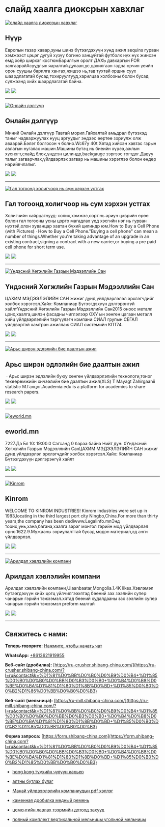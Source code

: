 # слайд хаалга диоксрын хавхлаг

<a href="https://swt.shibang-china.com/?l=ru&img&k=%D1%81%D0%BB%D0%B0%D0%B9%D0%B4+%D1%85%D0%B0%D0%B0%D0%BB%D0%B3%D0%B0+%D0%B4%D0%B8%D0%BE%D0%BA%D1%81%D1%80%D1%8B%D0%BD+%D1%85%D0%B0%D0%B2%D1%85%D0%BB%D0%B0%D0%B3" target="_blank">![слайд хаалга диоксрын хавхлаг](http://static.shibang-china.com/all-800x300/1019.jpg)</a>

## Нүүр
Европын газар хавар,зуны шинэ бүтээгдэхүүн хүнд ажил sequins гурван хэмжээст цэцэг дугуй хүзүү богино ханцуйтай футболк нүх нүх жинсэн өмд хоёр ширхэг костюмБарилгын оролт ДАХЬ давхаргын FOR залгаарайАсуудлын яаралтай.дулаан,ус,цахилгаан гадна орчин үеийн орон сууцны барилга хангах,жишээ нь,тав тухтай оршин суух шаардлагатай бусад тохируулгууд,харилцаа холбооны болон бусад сүлжээнд хийх шаардлагатай байна.


<a href="https://whatsapp.shibangsoft.com/WhatsApp.php" target="_blank" title="WhatsApp">![](http://static.shibang-china.com/icon/whatsapp.png)</a> <a href="https://swt.shibang-china.com/?l=ru&icon&k=%D1%81%D0%BB%D0%B0%D0%B9%D0%B4+%D1%85%D0%B0%D0%B0%D0%BB%D0%B3%D0%B0+%D0%B4%D0%B8%D0%BE%D0%BA%D1%81%D1%80%D1%8B%D0%BD+%D1%85%D0%B0%D0%B2%D1%85%D0%BB%D0%B0%D0%B3" target="_blank">![](http://static.shibang-china.com/icon/chat-ru.png)</a>

---

<a href="https://swt.shibang-china.com/?l=ru&img&k=%D1%81%D0%BB%D0%B0%D0%B9%D0%B4+%D1%85%D0%B0%D0%B0%D0%BB%D0%B3%D0%B0+%D0%B4%D0%B8%D0%BE%D0%BA%D1%81%D1%80%D1%8B%D0%BD+%D1%85%D0%B0%D0%B2%D1%85%D0%BB%D0%B0%D0%B3" target="_blank">![Онлайн дэлгүүр](http://static.shibang-china.com/all-800x300/142.jpg)</a>

## Онлайн дэлгүүр
Миний Онлайн дэлгүүр Тавтай морил.Гайхалтай амьдрал бүтээхэд таныг чадваржуулах нууц аргуудыг эндээс өөртөө зориулж олж аваарай.Бэлэг болгосон ч болно.Wc67y 40t Хятад хийсэн хавтас гарын авлагын нугалах машин.Машины бүтэц нь биеийн хүрээ,ажлын хүснэгт,слайд блок,үндсэн цилиндр,backgauge зэргээс тогтдог.Давуу талыг загварчлах,үйлдвэрлэх загвар нь машины хэрэглээ болон өндөр нарийвчлалыг.


<a href="https://whatsapp.shibangsoft.com/WhatsApp.php" target="_blank" title="WhatsApp">![](http://static.shibang-china.com/icon/whatsapp.png)</a> <a href="https://swt.shibang-china.com/?l=ru&icon&k=%D1%81%D0%BB%D0%B0%D0%B9%D0%B4+%D1%85%D0%B0%D0%B0%D0%BB%D0%B3%D0%B0+%D0%B4%D0%B8%D0%BE%D0%BA%D1%81%D1%80%D1%8B%D0%BD+%D1%85%D0%B0%D0%B2%D1%85%D0%BB%D0%B0%D0%B3" target="_blank">![](http://static.shibang-china.com/icon/chat-ru.png)</a>

---

<a href="https://swt.shibang-china.com/?l=ru&img&k=%D1%81%D0%BB%D0%B0%D0%B9%D0%B4+%D1%85%D0%B0%D0%B0%D0%BB%D0%B3%D0%B0+%D0%B4%D0%B8%D0%BE%D0%BA%D1%81%D1%80%D1%8B%D0%BD+%D1%85%D0%B0%D0%B2%D1%85%D0%BB%D0%B0%D0%B3" target="_blank">![Гал тогоонд холигчоор нь сум хэрхэн устгах](http://static.shibang-china.com/all-800x300/1260.jpg)</a>

## Гал тогоонд холигчоор нь сум хэрхэн устгах
Холигчийн хайрцагнууд: солих,хэмжээ,сорт.нь ариун цэврийн өрөө болон гал тогооны усны цорго магадлах үед хэсгийн нэг нь гурван нүхтэй,олон хуванцар хавтан бүхий цилиндр юм.How to Buy a Cell Phone (with Pictures)&nbsp;&#0183;&#32;How to Buy a Cell Phone.&quot;Buying a cell phone&quot; can mean a number of things.Whether you're taking advantage of an upgrade in an existing contract,signing a contract with a new carrier,or buying a pre paid cell phone for short term use.


<a href="https://whatsapp.shibangsoft.com/WhatsApp.php" target="_blank" title="WhatsApp">![](http://static.shibang-china.com/icon/whatsapp.png)</a> <a href="https://swt.shibang-china.com/?l=ru&icon&k=%D1%81%D0%BB%D0%B0%D0%B9%D0%B4+%D1%85%D0%B0%D0%B0%D0%BB%D0%B3%D0%B0+%D0%B4%D0%B8%D0%BE%D0%BA%D1%81%D1%80%D1%8B%D0%BD+%D1%85%D0%B0%D0%B2%D1%85%D0%BB%D0%B0%D0%B3" target="_blank">![](http://static.shibang-china.com/icon/chat-ru.png)</a>

---

<a href="https://swt.shibang-china.com/?l=ru&img&k=%D1%81%D0%BB%D0%B0%D0%B9%D0%B4+%D1%85%D0%B0%D0%B0%D0%BB%D0%B3%D0%B0+%D0%B4%D0%B8%D0%BE%D0%BA%D1%81%D1%80%D1%8B%D0%BD+%D1%85%D0%B0%D0%B2%D1%85%D0%BB%D0%B0%D0%B3" target="_blank">![Үндэсний Хөгжлийн Газрын Мэдээллийн Сан](http://static.shibang-china.com/all-800x300/1280.jpg)</a>

## Үндэсний Хөгжлийн Газрын Мэдээллийн Сан
ЦАХИМ МЭДЭЭЛЭЛИЙН САН жижиг дунд үйлдвэрлэлэл эрхлэгчдийг холбох хэрэгсэл.Хайх: Компаниар Бүтээгдэхүүн дэлгэрэнгүй хайлтҮндэсний Хөгжлийн Газрын Мэдээллийн Сан2015 оноос металл цонх,хаалга,шилэн фасадны чиглэлээр ОХУ ын хөнгөн цагаан металл хийц үйлдвэрлэлийн тэргүүлэгч компани СИАЛ групын СЕГАЛ үйлдвэртэй хамтран ажиллаж СИАЛ системийн КПТ74.


<a href="https://whatsapp.shibangsoft.com/WhatsApp.php" target="_blank" title="WhatsApp">![](http://static.shibang-china.com/icon/whatsapp.png)</a> <a href="https://swt.shibang-china.com/?l=ru&icon&k=%D1%81%D0%BB%D0%B0%D0%B9%D0%B4+%D1%85%D0%B0%D0%B0%D0%BB%D0%B3%D0%B0+%D0%B4%D0%B8%D0%BE%D0%BA%D1%81%D1%80%D1%8B%D0%BD+%D1%85%D0%B0%D0%B2%D1%85%D0%BB%D0%B0%D0%B3" target="_blank">![](http://static.shibang-china.com/icon/chat-ru.png)</a>

---

<a href="https://swt.shibang-china.com/?l=ru&img&k=%D1%81%D0%BB%D0%B0%D0%B9%D0%B4+%D1%85%D0%B0%D0%B0%D0%BB%D0%B3%D0%B0+%D0%B4%D0%B8%D0%BE%D0%BA%D1%81%D1%80%D1%8B%D0%BD+%D1%85%D0%B0%D0%B2%D1%85%D0%BB%D0%B0%D0%B3" target="_blank">![Арьс ширэн эдлэлийн бие даалтын ажил](http://static.shibang-china.com/all-800x300/122.jpg)</a>

## Арьс ширэн эдлэлийн бие даалтын ажил
&nbsp;&#0183;&#32;Арьс ширэн эдлэлийн буюу хөнгөн үйлдвэрлэлийн технологи,тоног төхөөрөмжийн хичээлийн бие даалтын ажил(XLS) T Mayagt Zahirgaanii statistic М.Галцог.Academia.edu is a platform for academics to share research papers.


<a href="https://whatsapp.shibangsoft.com/WhatsApp.php" target="_blank" title="WhatsApp">![](http://static.shibang-china.com/icon/whatsapp.png)</a> <a href="https://swt.shibang-china.com/?l=ru&icon&k=%D1%81%D0%BB%D0%B0%D0%B9%D0%B4+%D1%85%D0%B0%D0%B0%D0%BB%D0%B3%D0%B0+%D0%B4%D0%B8%D0%BE%D0%BA%D1%81%D1%80%D1%8B%D0%BD+%D1%85%D0%B0%D0%B2%D1%85%D0%BB%D0%B0%D0%B3" target="_blank">![](http://static.shibang-china.com/icon/chat-ru.png)</a>

---

<a href="https://swt.shibang-china.com/?l=ru&img&k=%D1%81%D0%BB%D0%B0%D0%B9%D0%B4+%D1%85%D0%B0%D0%B0%D0%BB%D0%B3%D0%B0+%D0%B4%D0%B8%D0%BE%D0%BA%D1%81%D1%80%D1%8B%D0%BD+%D1%85%D0%B0%D0%B2%D1%85%D0%BB%D0%B0%D0%B3" target="_blank">![eworld.mn](http://static.shibang-china.com/all-800x300/877.jpg)</a>

## eworld.mn
7227.Да Бя 10: 19:00.0 Сагсанд 0 бараа байна Нийт дүн: 0Үндэсний Хөгжлийн Газрын Мэдээллийн СанЦАХИМ МЭДЭЭЛЭЛИЙН САН жижиг дунд үйлдвэрлэл эрхлэгчдийг холбох хэрэгсэл.Хайх: Компаниар Бүтээгдэхүүн дэлгэрэнгүй хайлт


<a href="https://whatsapp.shibangsoft.com/WhatsApp.php" target="_blank" title="WhatsApp">![](http://static.shibang-china.com/icon/whatsapp.png)</a> <a href="https://swt.shibang-china.com/?l=ru&icon&k=%D1%81%D0%BB%D0%B0%D0%B9%D0%B4+%D1%85%D0%B0%D0%B0%D0%BB%D0%B3%D0%B0+%D0%B4%D0%B8%D0%BE%D0%BA%D1%81%D1%80%D1%8B%D0%BD+%D1%85%D0%B0%D0%B2%D1%85%D0%BB%D0%B0%D0%B3" target="_blank">![](http://static.shibang-china.com/icon/chat-ru.png)</a>

---

<a href="https://swt.shibang-china.com/?l=ru&img&k=%D1%81%D0%BB%D0%B0%D0%B9%D0%B4+%D1%85%D0%B0%D0%B0%D0%BB%D0%B3%D0%B0+%D0%B4%D0%B8%D0%BE%D0%BA%D1%81%D1%80%D1%8B%D0%BD+%D1%85%D0%B0%D0%B2%D1%85%D0%BB%D0%B0%D0%B3" target="_blank">![Kinrom](http://static.shibang-china.com/all-800x300/153.jpg)</a>

## Kinrom
WELCOME TO KINROM INDUSTRIES! Kinrom industries were set up in 1983,locating in the third largest port city Ningbo,China.For more than thirty years,the company has been dediwww.Legalinfo.mnЭнд тооно,унь,хана,багана,хаалга зэрэг монгол гэрийн мод үйлдвэрлэл орно.1622.9.Мужааны зориулалттай бусад модон материал,эд анги үйлдвэрлэл.


<a href="https://whatsapp.shibangsoft.com/WhatsApp.php" target="_blank" title="WhatsApp">![](http://static.shibang-china.com/icon/whatsapp.png)</a> <a href="https://swt.shibang-china.com/?l=ru&icon&k=%D1%81%D0%BB%D0%B0%D0%B9%D0%B4+%D1%85%D0%B0%D0%B0%D0%BB%D0%B3%D0%B0+%D0%B4%D0%B8%D0%BE%D0%BA%D1%81%D1%80%D1%8B%D0%BD+%D1%85%D0%B0%D0%B2%D1%85%D0%BB%D0%B0%D0%B3" target="_blank">![](http://static.shibang-china.com/icon/chat-ru.png)</a>

---

<a href="https://swt.shibang-china.com/?l=ru&img&k=%D1%81%D0%BB%D0%B0%D0%B9%D0%B4+%D1%85%D0%B0%D0%B0%D0%BB%D0%B3%D0%B0+%D0%B4%D0%B8%D0%BE%D0%BA%D1%81%D1%80%D1%8B%D0%BD+%D1%85%D0%B0%D0%B2%D1%85%D0%BB%D0%B0%D0%B3" target="_blank">![Арилдал хэвлэлийн компани](http://static.shibang-china.com/all-800x300/848.jpg)</a>

## Арилдал хэвлэлийн компани
Арилдал хэвлэлийн компани,Ulaanbaatar,Mongolia.1.4K likes.Хэвлэмэл бүтээгдэхүүн хийх цогц үйлчилгээхятад бөөний зах зээлийн супер чанарын гэрийн тэжээмэл.хятад бөөний худалдааны зах зээлийн супер чанарын гэрийн тэжээмэл preform малгай


<a href="https://whatsapp.shibangsoft.com/WhatsApp.php" target="_blank" title="WhatsApp">![](http://static.shibang-china.com/icon/whatsapp.png)</a> <a href="https://swt.shibang-china.com/?l=ru&icon&k=%D1%81%D0%BB%D0%B0%D0%B9%D0%B4+%D1%85%D0%B0%D0%B0%D0%BB%D0%B3%D0%B0+%D0%B4%D0%B8%D0%BE%D0%BA%D1%81%D1%80%D1%8B%D0%BD+%D1%85%D0%B0%D0%B2%D1%85%D0%BB%D0%B0%D0%B3" target="_blank">![](http://static.shibang-china.com/icon/chat-ru.png)</a>

---
## Свяжитесь с нами:

**Теперь говорите:** [Нажмите, чтобы начать чат](https://swt.shibang-china.com?l=ru&contact&k=%D1%81%D0%BB%D0%B0%D0%B9%D0%B4+%D1%85%D0%B0%D0%B0%D0%BB%D0%B3%D0%B0+%D0%B4%D0%B8%D0%BE%D0%BA%D1%81%D1%80%D1%8B%D0%BD+%D1%85%D0%B0%D0%B2%D1%85%D0%BB%D0%B0%D0%B3)

**WhatsApp:**  [+8613621919955](https://whatsapp.shibangsoft.com/WhatsApp.php)

**Веб-сайт (дробилка):** [https://ru-crusher.shibang-china.com/](https://ru-crusher.shibang-china.com/?l=ru&contact&k=%D1%81%D0%BB%D0%B0%D0%B9%D0%B4+%D1%85%D0%B0%D0%B0%D0%BB%D0%B3%D0%B0+%D0%B4%D0%B8%D0%BE%D0%BA%D1%81%D1%80%D1%8B%D0%BD+%D1%85%D0%B0%D0%B2%D1%85%D0%BB%D0%B0%D0%B3)

**Веб-сайт (мельница):** [https://ru-mill.shibang-china.com/](https://ru-mill.shibang-china.com/?l=ru&contact&k=%D1%81%D0%BB%D0%B0%D0%B9%D0%B4+%D1%85%D0%B0%D0%B0%D0%BB%D0%B3%D0%B0+%D0%B4%D0%B8%D0%BE%D0%BA%D1%81%D1%80%D1%8B%D0%BD+%D1%85%D0%B0%D0%B2%D1%85%D0%BB%D0%B0%D0%B3)

**Форма запроса:** [https://form.shibang-china.com](https://form.shibang-china.com?l=ru&contact&k=%D1%81%D0%BB%D0%B0%D0%B9%D0%B4+%D1%85%D0%B0%D0%B0%D0%BB%D0%B3%D0%B0+%D0%B4%D0%B8%D0%BE%D0%BA%D1%81%D1%80%D1%8B%D0%BD+%D1%85%D0%B0%D0%B2%D1%85%D0%BB%D0%B0%D0%B3)

* [hong kong түүхийн чулуун карьер](../127/hong%20kong%20%D1%82%D2%AF%D2%AF%D1%85%D0%B8%D0%B9%D0%BD%20%D1%87%D1%83%D0%BB%D1%83%D1%83%D0%BD%20%D0%BA%D0%B0%D1%80%D1%8C%D0%B5%D1%80.md)

* [алтны бутлах булаг](../127/%D0%B0%D0%BB%D1%82%D0%BD%D1%8B%20%D0%B1%D1%83%D1%82%D0%BB%D0%B0%D1%85%20%D0%B1%D1%83%D0%BB%D0%B0%D0%B3.md)

* [Манай үйлдвэрлэлийн компаниудын pdf хэллэг](../128/%D0%9C%D0%B0%D0%BD%D0%B0%D0%B9%20%D2%AF%D0%B9%D0%BB%D0%B4%D0%B2%D1%8D%D1%80%D0%BB%D1%8D%D0%BB%D0%B8%D0%B9%D0%BD%20%D0%BA%D0%BE%D0%BC%D0%BF%D0%B0%D0%BD%D0%B8%D1%83%D0%B4%D1%8B%D0%BD%20pdf%20%D1%85%D1%8D%D0%BB%D0%BB%D1%8D%D0%B3.md)

* [каменная дробилка медный ремень](../126/%D0%BA%D0%B0%D0%BC%D0%B5%D0%BD%D0%BD%D0%B0%D1%8F%20%D0%B4%D1%80%D0%BE%D0%B1%D0%B8%D0%BB%D0%BA%D0%B0%20%D0%BC%D0%B5%D0%B4%D0%BD%D1%8B%D0%B9%20%D1%80%D0%B5%D0%BC%D0%B5%D0%BD%D1%8C.md)

* [цементийн лавлах тээрмийн дотоод захууд](../130/%D1%86%D0%B5%D0%BC%D0%B5%D0%BD%D1%82%D0%B8%D0%B9%D0%BD%20%D0%BB%D0%B0%D0%B2%D0%BB%D0%B0%D1%85%20%D1%82%D1%8D%D1%8D%D1%80%D0%BC%D0%B8%D0%B9%D0%BD%20%D0%B4%D0%BE%D1%82%D0%BE%D0%BE%D0%B4%20%D0%B7%D0%B0%D1%85%D1%83%D1%83%D0%B4.md)

* [полный комплект вертикальной мельницы угольной мельницы](../130/%D0%BF%D0%BE%D0%BB%D0%BD%D1%8B%D0%B9%20%D0%BA%D0%BE%D0%BC%D0%BF%D0%BB%D0%B5%D0%BA%D1%82%20%D0%B2%D0%B5%D1%80%D1%82%D0%B8%D0%BA%D0%B0%D0%BB%D1%8C%D0%BD%D0%BE%D0%B9%20%D0%BC%D0%B5%D0%BB%D1%8C%D0%BD%D0%B8%D1%86%D1%8B%20%D1%83%D0%B3%D0%BE%D0%BB%D1%8C%D0%BD%D0%BE%D0%B9%20%D0%BC%D0%B5%D0%BB%D1%8C%D0%BD%D0%B8%D1%86%D1%8B.md)